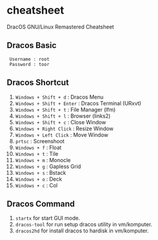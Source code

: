 # cheatsheet
DracOS GNU/Linux Remastered Cheatsheet

## Dracos Basic
``` Username : root```</br>
``` Password : toor```

## Dracos Shortcut
  1. ``Windows + Shift + d`` : Dracos Menu
  2. ``Windows + Shift + Enter`` : Dracos Terminal (URxvt)
  3. ``Windows + Shift + t`` : File Manager (lfm)
  4. ``Windows + Shift + l`` : Browser (links2)
  5. ``Windows + Shift + c`` : Close Window
  6. ``Windows + Right Click`` : Resize Window
  7. ``Windows + Left Click`` : Move Window
  8. ``prtsc`` : Screenshoot
  9. ``Windows + f`` : Float
  10. ``Windows + t`` : Tile
  11. ``Windows + m`` : Monocle
  12. ``Windows + g`` : Gapless Grid
  13. ``Windows + s`` : Bstack
  14. ``Windows + o`` : Deck
  15. ``Windows + c`` : Col


## Dracos Command
  1. ``startx`` for start GUI mode.
  2. ``dracos-tool`` for run setup dracos utility in vm/komputer.
  3. ``dracos2hd`` for install dracos to hardisk in vm/komputer.
